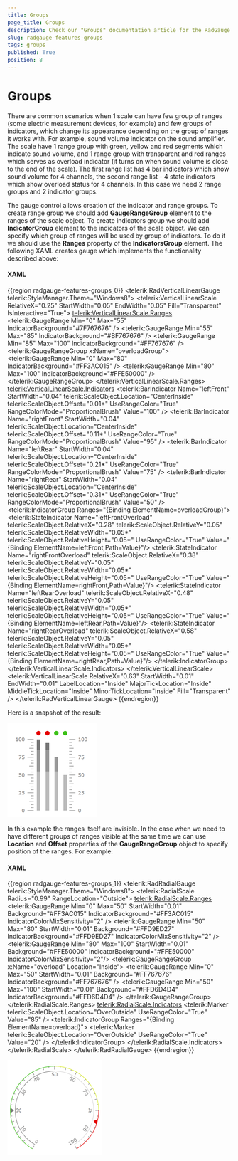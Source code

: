 ```yaml
---
title: Groups
page_title: Groups
description: Check our "Groups" documentation article for the RadGauge WPF control.
slug: radgauge-features-groups
tags: groups
published: True
position: 8
---
```


# Groups

There are common scenarios when 1 scale can have few group of ranges (some electric measurement devices, for example) and few groups of indicators, which change its appearance depending on the group of ranges it works with. For example, sound volume indicator on the sound amplifier. The scale have 1 range group with green, yellow and red segments which indicate sound volume, and 1 range group with transparent and red ranges which serves as overload indicator (it turns on when sound volume is close to the end of the scale). The first range list has 4 bar indicators which show sound volume for 4 channels, the second range list - 4 state indicators which show overload status for 4 channels. In this case we need 2 range groups and 2 indicator groups.     

The gauge control allows creation of the indicator and range groups. To create range group we should add __GaugeRangeGroup__ element to the ranges of the scale object. To create indicators group we should add __IndicatorGroup__ element to the indicators of the scale object. We can specify which group of ranges will be used by group of indicators. To do it we should use the __Ranges__ property of the __IndicatorsGroup__ element. The following XAML creates gauge which implements the functionality described above:      

#### __XAML__
{{region radgauge-features-groups_0}}
	<telerik:RadVerticalLinearGauge telerik:StyleManager.Theme="Windows8">
	    <telerik:VerticalLinearScale RelativeX="0.25" 
	                         StartWidth="0.05" 
	                         EndWidth="0.05"
	                         Fill="Transparent"
	                         IsInteractive="True">
	        <telerik:VerticalLinearScale.Ranges>
	            <telerik:GaugeRange Min="0" Max="55"
	                                IndicatorBackground="#7F767676" />
	            <telerik:GaugeRange Min="55" Max="85"
	                                IndicatorBackground="#BF767676" />
	            <telerik:GaugeRange Min="85" Max="100"
	                                IndicatorBackground="#FF767676" />
	            <telerik:GaugeRangeGroup x:Name="overloadGroup">
	                <telerik:GaugeRange Min="0" Max="80"
	                                    IndicatorBackground="#FF3AC015" />
	                <telerik:GaugeRange Min="80" Max="100"
	                                    IndicatorBackground="#FFE50000" />
	            </telerik:GaugeRangeGroup>
	        </telerik:VerticalLinearScale.Ranges>
	        <telerik:VerticalLinearScale.Indicators>
	            <telerik:BarIndicator Name="leftFront"
	                                  StartWidth="0.04"
	                                  telerik:ScaleObject.Location="CenterInside"
	                                  telerik:ScaleObject.Offset="0.01*"
	                                  UseRangeColor="True" 
	                                  RangeColorMode="ProportionalBrush"
	                                  Value="100" />
	            <telerik:BarIndicator Name="rightFront"
	                                  StartWidth="0.04"
	                                  telerik:ScaleObject.Location="CenterInside"
	                                  telerik:ScaleObject.Offset="0.11*"
	                                  UseRangeColor="True"
	                                  RangeColorMode="ProportionalBrush"
	                                  Value="95" />
	            <telerik:BarIndicator Name="leftRear"
	                                  StartWidth="0.04"
	                                  telerik:ScaleObject.Location="CenterInside"
	                                  telerik:ScaleObject.Offset="0.21*"
	                                  UseRangeColor="True"
	                                  RangeColorMode="ProportionalBrush"
	                                  Value="75" />
	            <telerik:BarIndicator Name="rightRear"
	                                  StartWidth="0.04"
	                                  telerik:ScaleObject.Location="CenterInside"
	                                  telerik:ScaleObject.Offset="0.31*"
	                                  UseRangeColor="True"
	                                  RangeColorMode="ProportionalBrush"
	                                  Value="50" />
	            <telerik:IndicatorGroup Ranges="{Binding ElementName=overloadGroup}">
	                <telerik:StateIndicator Name="leftFrontOverload"
	                                        telerik:ScaleObject.RelativeX="0.28"
	                                        telerik:ScaleObject.RelativeY="0.05"
	                                        telerik:ScaleObject.RelativeWidth="0.05*"
	                                        telerik:ScaleObject.RelativeHeight="0.05*"
	                                        UseRangeColor="True"
	                                        Value="{Binding ElementName=leftFront,Path=Value}"/>
	                <telerik:StateIndicator Name="rightFrontOverload"
	                                        telerik:ScaleObject.RelativeX="0.38"
	                                        telerik:ScaleObject.RelativeY="0.05"
	                                        telerik:ScaleObject.RelativeWidth="0.05*"
	                                        telerik:ScaleObject.RelativeHeight="0.05*"
	                                        UseRangeColor="True"
	                                        Value="{Binding ElementName=rightFront,Path=Value}"/>
	                <telerik:StateIndicator Name="leftRearOverload"
	                                        telerik:ScaleObject.RelativeX="0.48"
	                                        telerik:ScaleObject.RelativeY="0.05"
	                                        telerik:ScaleObject.RelativeWidth="0.05*"
	                                        telerik:ScaleObject.RelativeHeight="0.05*"
	                                        UseRangeColor="True"
	                                        Value="{Binding ElementName=leftRear,Path=Value}"/>
	                <telerik:StateIndicator Name="rightRearOverload"
	                                        telerik:ScaleObject.RelativeX="0.58"
	                                        telerik:ScaleObject.RelativeY="0.05"
	                                        telerik:ScaleObject.RelativeWidth="0.05*"
	                                        telerik:ScaleObject.RelativeHeight="0.05*"
	                                        UseRangeColor="True"
	                                        Value="{Binding ElementName=rightRear,Path=Value}"/>
	            </telerik:IndicatorGroup>
	        </telerik:VerticalLinearScale.Indicators>
	    </telerik:VerticalLinearScale>
	    <telerik:VerticalLinearScale RelativeX="0.63" 
	                         StartWidth="0.01" 
	                         EndWidth="0.01"
	                         LabelLocation="Inside"
	                         MajorTickLocation="Inside"
	                         MiddleTickLocation="Inside"
	                         MinorTickLocation="Inside"
	                         Fill="Transparent" />
	</telerik:RadVerticalLinearGauge>
{{endregion}}

Here is a snapshot of the result:

![Rad Gauge radgauge features groups 01](images/RadGauge_radgauge_features_groups_01.png)

In this example the ranges itself are invisible. In the case when we need to have different groups of ranges visible at the same time we can use __Location__ and __Offset__ properties of the __GaugeRangeGroup__ object to specify position of the ranges. For example:        

#### __XAML__
{{region radgauge-features-groups_1}}
    <telerik:RadRadialGauge telerik:StyleManager.Theme="Windows8">
        <telerik:RadialScale Radius="0.99"
                             RangeLocation="Outside">
            <telerik:RadialScale.Ranges>
                <telerik:GaugeRange Min="0" Max="50"
                                    StartWidth="0.01" 
                                    Background="#FF3AC015"
                                    IndicatorBackground="#FF3AC015"
                                    IndicatorColorMixSensitivity="2" />
                <telerik:GaugeRange Min="50" Max="80"
                                    StartWidth="0.01" 
                                    Background="#FFD9ED27"
                                    IndicatorBackground="#FFD9ED27"
                                    IndicatorColorMixSensitivity="2" />
                <telerik:GaugeRange Min="80" Max="100"
                                    StartWidth="0.01" 
                                    Background="#FFE50000"
                                    IndicatorBackground="#FFE50000"
                                    IndicatorColorMixSensitivity="2"/>
                <telerik:GaugeRangeGroup x:Name="overload" 
                                         Location="Inside">
                    <telerik:GaugeRange Min="0" Max="50"
                                        StartWidth="0.01"
                                        Background="#FF767676"
                                        IndicatorBackground="#FF767676" />
                    <telerik:GaugeRange Min="50" Max="100"
                                        StartWidth="0.01"
                                        Background="#FFD6D4D4"
                                        IndicatorBackground="#FFD6D4D4" />
                </telerik:GaugeRangeGroup>
            </telerik:RadialScale.Ranges>
            <telerik:RadialScale.Indicators>
                <telerik:Marker telerik:ScaleObject.Location="OverOutside"
                                UseRangeColor="True"
                                Value="85" />
                <telerik:IndicatorGroup Ranges="{Binding ElementName=overload}">
                    <telerik:Marker telerik:ScaleObject.Location="OverOutside"
                                    UseRangeColor="True"
                                    Value="20" />
                </telerik:IndicatorGroup>
            </telerik:RadialScale.Indicators>
        </telerik:RadialScale>
    </telerik:RadRadialGauge>
{{endregion}}

![Rad Gauge radgauge features groups 02](images/RadGauge_radgauge_features_groups_02.png)